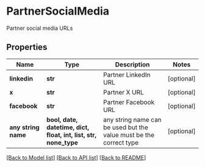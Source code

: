 # PartnerSocialMedia

Partner social media URLs

## Properties
Name | Type | Description | Notes
------------ | ------------- | ------------- | -------------
**linkedin** | **str** | Partner LinkedIn URL | [optional] 
**x** | **str** | Partner X URL | [optional] 
**facebook** | **str** | Partner Facebook URL | [optional] 
**any string name** | **bool, date, datetime, dict, float, int, list, str, none_type** | any string name can be used but the value must be the correct type | [optional]

[[Back to Model list]](../README.md#documentation-for-models) [[Back to API list]](../README.md#documentation-for-api-endpoints) [[Back to README]](../README.md)


